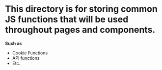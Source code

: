 # This directory is for storing common JS functions that will be used throughout pages and components.
**Such as**
- Cookie Functions
- API functions
- Etc.